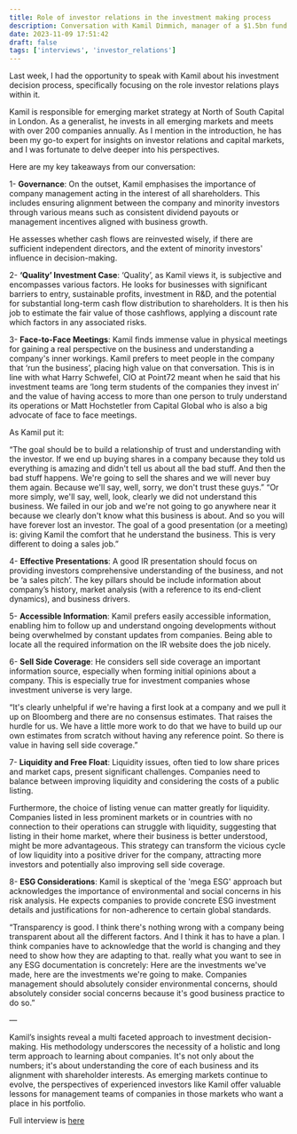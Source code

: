 ```yaml
---
title: Role of investor relations in the investment making process
description: Conversation with Kamil Dimmich, manager of a $1.5bn fund at North of South Capital
date: 2023-11-09 17:51:42
draft: false
tags: ['interviews', 'investor_relations']
---
```


Last week, I had the opportunity to speak with Kamil about his investment decision process, specifically focusing on the role investor relations plays within it.

Kamil is responsible for emerging market strategy at North of South Capital in London. As a generalist, he invests in all emerging markets and meets with over 200 companies annually. As I mention in the introduction, he has been my go-to expert for insights on investor relations and capital markets, and I was fortunate to delve deeper into his perspectives.

Here are my key takeaways from our conversation:

1- **Governance**: On the outset, Kamil emphasises the importance of company management acting in the interest of all shareholders. This includes ensuring alignment between the company and minority investors through various means such as consistent dividend payouts or management incentives aligned with business growth.

He assesses whether cash flows are reinvested wisely, if there are sufficient independent directors, and the extent of minority investors' influence in decision-making.

2- **‘Quality’ Investment Case**: ‘Quality’, as Kamil views it, is subjective and encompasses various factors. He looks for businesses with significant barriers to entry, sustainable profits, investment in R&D, and the potential for substantial long-term cash flow distribution to shareholders. It is then his job to estimate the fair value of those cashflows, applying a discount rate which factors in any associated risks.

3- **Face-to-Face Meetings**: Kamil finds immense value in physical meetings for gaining a real perspective on the business and understanding a company's inner workings. Kamil prefers to meet people in the company that ‘run the business’, placing high value on that conversation. This is in line with what Harry Schwefel, CIO at Point72 meant when he said that his investment teams are ‘long term students of the companies they invest in’ and the value of having access to more than one person to truly understand its operations or Matt Hochstetler from Capital Global who is also a big advocate of face to face meetings.

As Kamil put it:

“The goal should be to build a relationship of trust and understanding with the investor. If we end up buying shares in a company because they told us everything is amazing and didn't tell us about all the bad stuff. And then the bad stuff happens. We're going to sell the shares and we will never buy them again. Because we'll say, well, sorry, we don't trust these guys.” “Or more simply, we'll say, well, look, clearly we did not understand this business. We failed in our job and we're not going to go anywhere near it because we clearly don't know what this business is about. And so you will have forever lost an investor. The goal of a good presentation (or a meeting) is: giving Kamil the comfort that he understand the business. This is very different to doing a sales job.”

4- **Effective Presentations**: A good IR presentation should focus on providing investors comprehensive understanding of the business, and not be ‘a sales pitch’. The key pillars should be include information about company’s history, market analysis (with a reference to its end-client dynamics), and business drivers.

5- **Accessible Information**: Kamil prefers easily accessible information, enabling him to follow up and understand ongoing developments without being overwhelmed by constant updates from companies. Being able to locate all the required information on the IR website does the job nicely.

6- **Sell Side Coverage**: He considers sell side coverage an important information source, especially when forming initial opinions about a company. This is especially true for investment companies whose investment universe is very large.

“It's clearly unhelpful if we're having a first look at a company and we pull it up on Bloomberg and there are no consensus estimates. That raises the hurdle for us. We have a little more work to do that we have to build up our own estimates from scratch without having any reference point. So there is value in having sell side coverage.”

7- **Liquidity and Free Float**: Liquidity issues, often tied to low share prices and market caps, present significant challenges. Companies need to balance between improving liquidity and considering the costs of a public listing.

Furthermore, the choice of listing venue can matter greatly for liquidity. Companies listed in less prominent markets or in countries with no connection to their operations can struggle with liquidity, suggesting that listing in their home market, where their business is better understood, might be more advantageous. This strategy can transform the vicious cycle of low liquidity into a positive driver for the company, attracting more investors and potentially also improving sell side coverage.

8- **ESG Considerations**: Kamil is skeptical of the 'mega ESG' approach but acknowledges the importance of environmental and social concerns in his risk analysis. He expects companies to provide concrete ESG investment details and justifications for non-adherence to certain global standards.

“Transparency is good. I think there's nothing wrong with a company being transparent about all the different factors. And I think it has to have a plan. I think companies have to acknowledge that the world is changing and they need to show how they are adapting to that. really what you want to see in any ESG documentation is concretely:  Here are the investments we've made, here are the investments we're going to make. Companies management should absolutely consider environmental concerns, should absolutely consider social concerns because it's good business practice to do so.”


—

Kamil’s insights reveal a multi faceted approach to investment decision-making. His methodology underscores the necessity of a holistic and long term approach to learning about companies. It's not only about the numbers; it's about understanding the core of each business and its alignment with shareholder interests. As emerging markets continue to evolve, the perspectives of experienced investors like Kamil offer valuable lessons for management teams of companies in those markets who want a place in his portfolio.

Full interview is [here](https://www.youtube.com/watch?v=Ve_gKWiW6Ko&t=2556s)
